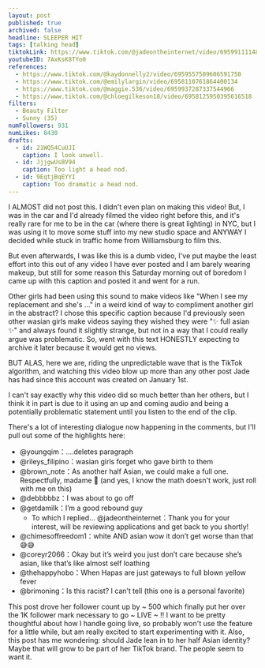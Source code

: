 ```yaml
---
layout: post
published: true
archived: false
headline: SLEEPER HIT
tags: [talking head]
tiktokLink: https://www.tiktok.com/@jadeontheinternet/video/6959911114897493254
youtubeID: 7AxKsK8TYo0
references:
  - https://www.tiktok.com/@kaydonnelly2/video/6959557509606591750
  - https://www.tiktok.com/@emilylargin/video/6958110761864400134
  - https://www.tiktok.com/@maggie.536/video/6959937287337544966
  - https://www.tiktok.com/@chloegilkeson18/video/6958125950395616518
filters:
  - Beauty Filter
  - Sunny (35)
numFollowers: 931
numLikes: 8430
drafts: 
  - id: 21WQ54CuUJI
    caption: I look unwell.
  - id: JjjgwUsBV94
    caption: Too light a head nod.
  - id: 9EqtjBqEYYI
    caption: Too dramatic a head nod.
---
```


I ALMOST did not post this. I didn't even plan on making this video! But, I was in the car and I'd already filmed the video right before this, and it's really rare for me to be in the car (where there is great lighting) in NYC, but I was using it to move some stuff into my new studio space and ANYWAY I decided while stuck in traffic home from Williamsburg to film this. 

But even afterwards, I was like this is a dumb video, I've put maybe the least effort into this out of any video I have ever posted and I am barely wearing makeup, but still for some reason this Saturday morning out of boredom I came up with this caption and posted it and went for a run. 

Other girls had been using this sound to make videos like "When I see my replacement and she's ..." in a weird kind of way to compliment another girl in the abstract? I chose this specific caption because I'd previously seen other wasian girls make videos saying they wished they were "✨ full asian ✨" and always found it slightly strange, but not in a way that I could really argue was problematic. So, went with this text HONESTLY expecting to archive it later because it would get no views. 

BUT ALAS, here we are, riding the unpredictable wave that is the TikTok algorithm, and watching this video blow up more than any other post Jade has had since this account was created on January 1st. 

I can't say exactly why this video did so much better than her others, but I think it in part is due to it using an up and coming audio and being a potentially problematic statement until you listen to the end of the clip. 

There's a lot of interesting dialogue now happening in the comments, but I'll pull out some of the highlights here: 

* @youngqim：....deletes paragraph
* @rileys_filipino：wasian girls forget who gave birth to them
* @brown_note：As another half Asian, we could make a full one.
Respectfully, madame 🎩
(and yes, I know the math doesn't work, just roll with me on this)
* @debbbbbz：I was about to go off
* @getdamilk：I’m a good rebound guy
  * To which I replied... @jadeontheinternet：Thank you for your interest, will be reviewing applications and get back to you shortly!
* @chimesoffreedom1：white AND asian wow it don’t get worse than that 😅😅
* @coreyr2066：Okay but it’s weird you just don’t care because she’s asian, like that’s like almost self loathing
* @thehappyhobo：When Hapas are just gateways to full blown yellow fever
* @brimoning：Is this racist? I can’t tell (this one is a personal favorite)

This post drove her follower count up by ~ 500 which finally put her over the 1K follower mark necessary to go ~ LIVE ~ !! I want to be pretty thoughtful about how I handle going live, so probably won't use the feature for a little while, but am really excited to start experimenting with it. Also, this post has me wondering: should Jade lean in to her half Asian identity? Maybe that will grow to be part of her TikTok brand. The people seem to want it.

